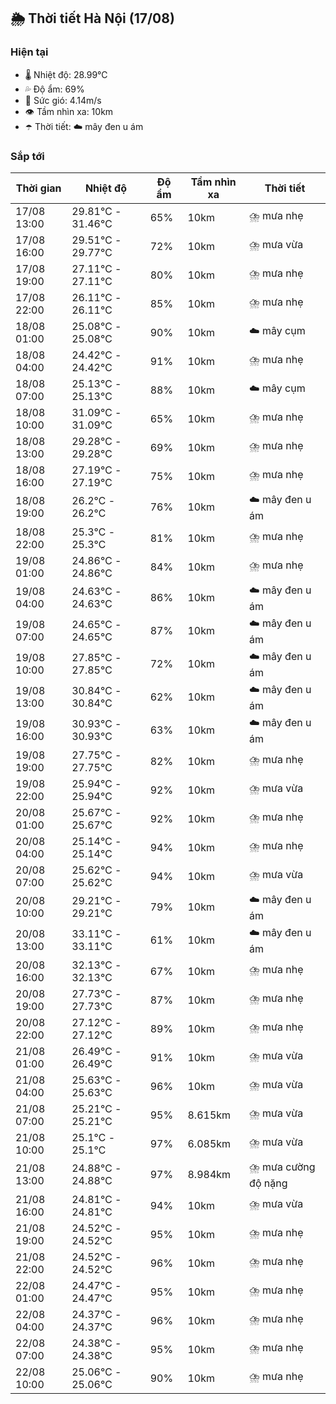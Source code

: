 ## 🌦️ Thời tiết Hà Nội (17/08)

### Hiện tại

- 🌡️ Nhiệt độ: 28.99℃
- 💦 Độ ẩm: 69%
- 💨 Sức gió: 4.14m/s
- 👁️ Tầm nhìn xa: 10km
- ☂️ Thời tiết: ☁️ mây đen u ám

### Sắp tới

| Thời gian | Nhiệt độ | Độ ẩm | Tầm nhìn xa | Thời tiết |
| --- | --- | --- | --- | --- |
| 17/08 13:00 | 29.81℃ - 31.46℃ | 65% | 10km | ⛈️ mưa nhẹ |
| 17/08 16:00 | 29.51℃ - 29.77℃ | 72% | 10km | ⛈️ mưa vừa |
| 17/08 19:00 | 27.11℃ - 27.11℃ | 80% | 10km | ⛈️ mưa nhẹ |
| 17/08 22:00 | 26.11℃ - 26.11℃ | 85% | 10km | ⛈️ mưa nhẹ |
| 18/08 01:00 | 25.08℃ - 25.08℃ | 90% | 10km | ☁️ mây cụm |
| 18/08 04:00 | 24.42℃ - 24.42℃ | 91% | 10km | ⛈️ mưa nhẹ |
| 18/08 07:00 | 25.13℃ - 25.13℃ | 88% | 10km | ☁️ mây cụm |
| 18/08 10:00 | 31.09℃ - 31.09℃ | 65% | 10km | ⛈️ mưa nhẹ |
| 18/08 13:00 | 29.28℃ - 29.28℃ | 69% | 10km | ⛈️ mưa nhẹ |
| 18/08 16:00 | 27.19℃ - 27.19℃ | 75% | 10km | ⛈️ mưa nhẹ |
| 18/08 19:00 | 26.2℃ - 26.2℃ | 76% | 10km | ☁️ mây đen u ám |
| 18/08 22:00 | 25.3℃ - 25.3℃ | 81% | 10km | ⛈️ mưa nhẹ |
| 19/08 01:00 | 24.86℃ - 24.86℃ | 84% | 10km | ⛈️ mưa nhẹ |
| 19/08 04:00 | 24.63℃ - 24.63℃ | 86% | 10km | ☁️ mây đen u ám |
| 19/08 07:00 | 24.65℃ - 24.65℃ | 87% | 10km | ☁️ mây đen u ám |
| 19/08 10:00 | 27.85℃ - 27.85℃ | 72% | 10km | ☁️ mây đen u ám |
| 19/08 13:00 | 30.84℃ - 30.84℃ | 62% | 10km | ☁️ mây đen u ám |
| 19/08 16:00 | 30.93℃ - 30.93℃ | 63% | 10km | ☁️ mây đen u ám |
| 19/08 19:00 | 27.75℃ - 27.75℃ | 82% | 10km | ⛈️ mưa nhẹ |
| 19/08 22:00 | 25.94℃ - 25.94℃ | 92% | 10km | ⛈️ mưa vừa |
| 20/08 01:00 | 25.67℃ - 25.67℃ | 92% | 10km | ⛈️ mưa nhẹ |
| 20/08 04:00 | 25.14℃ - 25.14℃ | 94% | 10km | ⛈️ mưa nhẹ |
| 20/08 07:00 | 25.62℃ - 25.62℃ | 94% | 10km | ⛈️ mưa vừa |
| 20/08 10:00 | 29.21℃ - 29.21℃ | 79% | 10km | ☁️ mây đen u ám |
| 20/08 13:00 | 33.11℃ - 33.11℃ | 61% | 10km | ☁️ mây đen u ám |
| 20/08 16:00 | 32.13℃ - 32.13℃ | 67% | 10km | ⛈️ mưa nhẹ |
| 20/08 19:00 | 27.73℃ - 27.73℃ | 87% | 10km | ⛈️ mưa nhẹ |
| 20/08 22:00 | 27.12℃ - 27.12℃ | 89% | 10km | ⛈️ mưa nhẹ |
| 21/08 01:00 | 26.49℃ - 26.49℃ | 91% | 10km | ⛈️ mưa vừa |
| 21/08 04:00 | 25.63℃ - 25.63℃ | 96% | 10km | ⛈️ mưa vừa |
| 21/08 07:00 | 25.21℃ - 25.21℃ | 95% | 8.615km | ⛈️ mưa vừa |
| 21/08 10:00 | 25.1℃ - 25.1℃ | 97% | 6.085km | ⛈️ mưa vừa |
| 21/08 13:00 | 24.88℃ - 24.88℃ | 97% | 8.984km | ⛈️ mưa cường độ nặng |
| 21/08 16:00 | 24.81℃ - 24.81℃ | 94% | 10km | ⛈️ mưa vừa |
| 21/08 19:00 | 24.52℃ - 24.52℃ | 95% | 10km | ⛈️ mưa nhẹ |
| 21/08 22:00 | 24.52℃ - 24.52℃ | 96% | 10km | ⛈️ mưa nhẹ |
| 22/08 01:00 | 24.47℃ - 24.47℃ | 95% | 10km | ⛈️ mưa nhẹ |
| 22/08 04:00 | 24.37℃ - 24.37℃ | 96% | 10km | ⛈️ mưa nhẹ |
| 22/08 07:00 | 24.38℃ - 24.38℃ | 95% | 10km | ⛈️ mưa nhẹ |
| 22/08 10:00 | 25.06℃ - 25.06℃ | 90% | 10km | ⛈️ mưa nhẹ |
